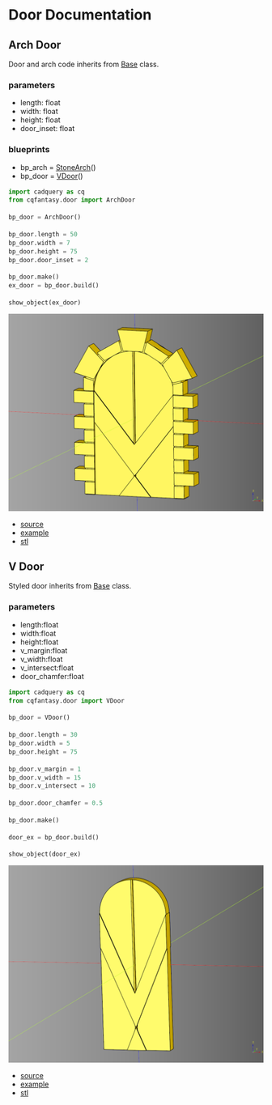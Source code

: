 # Door Documentation

## Arch Door
Door and arch code inherits from [Base](https://github.com/medicationforall/cadqueryhelper/blob/main/src/cadqueryhelper/Base.py) class.

### parameters
* length: float
* width: float
* height: float
* door_inset: float

### blueprints
* bp_arch = [StoneArch](./arch.md#stonearch)()
* bp_door = [VDoor](#v-door)()

``` python
import cadquery as cq
from cqfantasy.door import ArchDoor

bp_door = ArchDoor()

bp_door.length = 50
bp_door.width = 7
bp_door.height = 75
bp_door.door_inset = 2

bp_door.make()
ex_door = bp_door.build()

show_object(ex_door)
```

![](image/door/01.png)

* [source](../src/cqfantasy/door/ArchDoor.py)
* [example](../example/door/arch_door.py)
* [stl](../stl/door_arch_door.stl)


## V Door
Styled door inherits from [Base](https://github.com/medicationforall/cadqueryhelper/blob/main/src/cadqueryhelper/Base.py) class.

### parameters
* length:float
* width:float 
* height:float
* v_margin:float
* v_width:float
* v_intersect:float
* door_chamfer:float

``` python
import cadquery as cq
from cqfantasy.door import VDoor

bp_door = VDoor()

bp_door.length = 30
bp_door.width = 5
bp_door.height = 75

bp_door.v_margin = 1
bp_door.v_width = 15
bp_door.v_intersect = 10

bp_door.door_chamfer = 0.5

bp_door.make()

door_ex = bp_door.build()

show_object(door_ex)
```

![](image/door/02.png)

* [source](../src/cqfantasy/door/VDoor.py)
* [example](../example/door/v_door.py)
* [stl](../stl/door_v_door.stl)